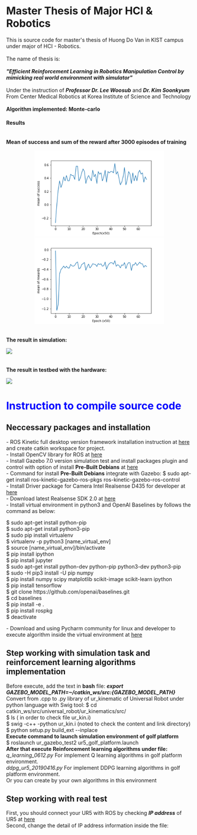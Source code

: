 # Master Thesis of Major HCI & Robotics
This is source code for master's thesis of Huong Do Van in KIST campus under major of HCI - Robotics. <br><br>
The name of thesis is: <br><br><strong><i>"Efficient Reinforcement Learning in Robotics Manipulation Control by mimicking real world environment with simulator"</i></strong>
<br><br>
Under the instruction of <strong><i>Professor Dr. Lee Woosub</i></strong> and <strong><i>Dr. Kim Soonkyum</i></strong> <br>
From Center Medical Robotics at  Korea Institute of Science and Technology <br>
<br>
<strong> Algorithm implemented: Monte-carlo</strong>
<br>
<h4> Results</h4>
<br>
<strong> Mean of success and sum of the reward after 3000 episodes of training</strong><br>
<p align="center">
  <img src="https://github.com/dovanhuong/master_thesis_hci_robotics_june_2019/blob/master/doc/mean_of_success.png" width="350" title="hover text">
  <img src="https://github.com/dovanhuong/master_thesis_hci_robotics_june_2019/blob/master/doc/sum_of_reward.png" width="350" alt="accessibility text">
</p>
<br>
<strong> The result in simulation: </strong>
<br>
<p align="center">
  
[![](http://img.youtube.com/vi/HVbtnGaIi-s/0.jpg)](http://www.youtube.com/watch?v=HVbtnGaIi-s "")

</p>
<br>
<strong> The result in testbed with the hardware: </strong>
<br>
<p align="center">
  
[![](http://img.youtube.com/vi/HdxvACGRTwI/0.jpg)](http://www.youtube.com/watch?v=HdxvACGRTwI "")

</p>
<h1 style="color:blue;"> Instruction to compile source code</h1>
<h2> Neccessary packages and installation</h2> 
- ROS Kinetic full desktop version framework installation instruction at <a href="http://wiki.ros.org/kinetic/Installation/Ubuntu">here</a> and create catkin workspace for project. <br> 
- Install OpenCV library for ROS at <a href="https://www.learnopencv.com/install-opencv3-on-ubuntu/">here</a><br>
- Install Gazebo 7.0 version simulation test and install packages plugin and control with option of install <strong>Pre-Built Debians</strong> at <a href="http://gazebosim.org/tutorials?tut=ros_installing&cat=connect_ros">here</a><br>
- Command for install <strong>Pre-Built Debians</strong> integrate with  Gazebo: $ sudo apt-get install ros-kinetic-gazebo-ros-pkgs ros-kinetic-gazebo-ros-control<br>
- Install Driver package for Camera Intel Realsense D435 for developer at <a href="https://github.com/IntelRealSense/realsense-ros#installation-instructions">here</a><br>
- Download latest Realsense SDK 2.0 at <a href="https://github.com/IntelRealSense/librealsense/releases/tag/v2.16.3">here</a><br>
- Install virtual environment in python3 and OpenAI Baselines by follows the command as below: <br>
        <p>$ sudo apt-get install python-pip<br>
	$ sudo apt-get install python3-pip<br>
	$ sudo pip install virtualenv<br>
	$ virtualenv -p python3 [name_virtual_env]<br>
	$ source [name_virtual_env]/bin/activate<br>
	$ pip install ipython<br>
	$ pip install jupyter<br>
	$ sudo apt-get install python-dev python-pip python3-dev python3-pip<br>
	$ sudo -H pip3 install -U pip numpy<br>
	$ pip install numpy scipy matplotlib scikit-image scikit-learn ipython<br>
	$ pip install tensorflow<br>
	$ git clone https://github.com/openai/baselines.git<br>
	$ cd baselines<br>
	$ pip install -e .<br>
	$ pip install rospkg<br>
	$ deactivate <br></p>
- Download and using Pycharm community for linux and developer to execute algorithm inside the virtual environment at <a href="https://www.jetbrains.com/pycharm/download/#section=linux">here</a><br>
  <h2> Step working with simulation task and reinforcement learning algorithms implementation</h2>
  Before execute, add the text in <strong>bash</strong> file: <strong><i>export GAZEBO_MODEL_PATH=~/catkin_ws/src:{GAZEBO_MODEL_PATH}</i></strong><br>
  Convert from .cpp to .py library of ur_kinematic of Universal Robot under python language with Swig tool: 
  $ cd catkin_ws/src/universal_robot/ur_kinematics/src/<br>
  $ ls ( in order to check file ur_kin.i)<br>
  $ swig -c++ -python ur_kin.i (noted to check the content and link directory)<br>
  $ python setup.py build_ext --inplace<br>
  <strong> Execute command to launch simulation environment of golf platform</strong><br>
  $ roslaunch ur_gazebo_test2 ur5_golf_platform.launch<br>
  <strong> After that execute Reinforcement learning algorithms under file:</strong> <br>
  <i>q_learning_0612.py </i> For implement Q learning algorithms in golf platform environment.<br>
  <i>ddpg_ur5_20190416.py</i> For implement DDPG learning algorithms in golf platform environment.<br>
  Or you can create by your own algorithms in this environment<br>
  
   <h2> Step working with real test</h2>
   First, you should connect your UR5 with ROS by checking <strong><i>IP address</i></strong> of UR5 at <a href="https://github.com/olinrobotics/irl/wiki/Tutorial:-Setting-up-and-running-the-UR5-Robotic-Arm">here</a><br> 
Second, change the detail of IP address information inside the file: 













